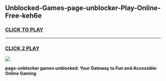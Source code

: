 
## Unblocked-Games-page-unblocker-Play-Online-Free-keh6e
<h3>
<a href="https://premium76.site?title=page-unblocker&ref=26A">CLICK TO PLAY</a></h3>
<hr>

<h3>
<a href="https://premium76.site?title=page-unblocker&ref=26A">CLICK 2 PLAY</a>
  
</h3>

<a href="https://premium76.site?title=page-unblocker&ref=26A"><img src="https://clearcache.store/games.png"></a>


**page-unblocker games unblocked: Your Gateway to Fun and Accessible Online Gaming**
